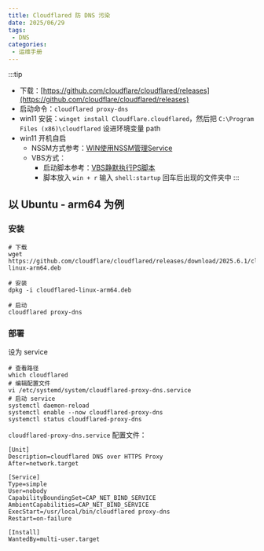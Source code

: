 ```yaml
---
title: Cloudflared 防 DNS 污染
date: 2025/06/29
tags:
 - DNS
categories:
 - 运维手册
---
```


:::tip
- 下载：[https://github.com/cloudflare/cloudflared/releases](https://github.com/cloudflare/cloudflared/releases)
- 启动命令：`cloudflared proxy-dns`
- win11 安装：`winget install Cloudflare.cloudflared`，然后把 `C:\Program Files (x86)\cloudflared` 设进环境变量 path
- win11 开机自启
  - NSSM方式参考：[WIN使用NSSM管理Service](./WIN使用NSSM管理Service.md)
  - VBS方式：
    - 启动脚本参考：[VBS静默执行PS脚本](../编码笔记/VBS静默执行PS脚本.md)
    - 脚本放入 `win + r` 输入 `shell:startup` 回车后出现的文件夹中
:::

## 以 Ubuntu - arm64 为例

### 安装
```shell
# 下载
wget https://github.com/cloudflare/cloudflared/releases/download/2025.6.1/cloudflared-linux-arm64.deb

# 安装
dpkg -i cloudflared-linux-arm64.deb

# 启动
cloudflared proxy-dns
```

### 部署
设为 service
```shell
# 查看路径
which cloudflared
# 编辑配置文件
vi /etc/systemd/system/cloudflared-proxy-dns.service
# 启动 service
systemctl daemon-reload
systemctl enable --now cloudflared-proxy-dns
systemctl status cloudflared-proxy-dns
```

`cloudflared-proxy-dns.service` 配置文件：

```shell 
[Unit]
Description=cloudflared DNS over HTTPS Proxy
After=network.target

[Service]
Type=simple
User=nobody
CapabilityBoundingSet=CAP_NET_BIND_SERVICE
AmbientCapabilities=CAP_NET_BIND_SERVICE
ExecStart=/usr/local/bin/cloudflared proxy-dns
Restart=on-failure

[Install]
WantedBy=multi-user.target
```

